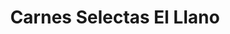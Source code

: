 ---
title: "Carnes Selectas El Llano"
url: /esquipulas/carnes-selectas-el-llano/
shop: charcutería
---